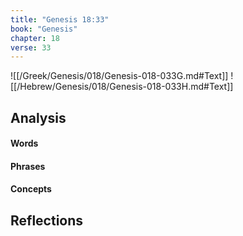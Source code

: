 ```yaml
---
title: "Genesis 18:33"
book: "Genesis"
chapter: 18
verse: 33
---
```

![[/Greek/Genesis/018/Genesis-018-033G.md#Text]]
![[/Hebrew/Genesis/018/Genesis-018-033H.md#Text]]

## Analysis

#### Words

#### Phrases

#### Concepts

## Reflections

